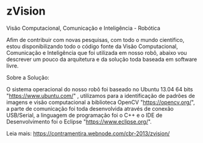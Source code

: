 # zVision
Visão Computacional, Comunicação e Inteligência - Robótica

Afim de contribuir com novas pesquisas, com todo o mundo científico, estou disponibilizando todo o código fonte da Visão Computacional, Comunicação e Inteligência que foi utilizada em nosso robô, abaixo vou descrever um pouco da arquitetura e da solução toda baseada em software livre.

Sobre a Solução:

O sistema operacional do nosso robô foi baseado no Ubuntu 13.04 64 bits "https://www.ubuntu.com/" , utilizamos para a identificação de padrões de imagens e visão computacional a biblioteca OpenCV "https://opencv.org/", a parte de comunicação foi toda desenvolvida através de conexão USB/Serial, a linguagem de programação foi o C++ e o IDE de Desenvolvimento foi o Eclipse "https://www.eclipse.org/".



Leia mais: https://contramentira.webnode.com/cbr-2013/zvision/
